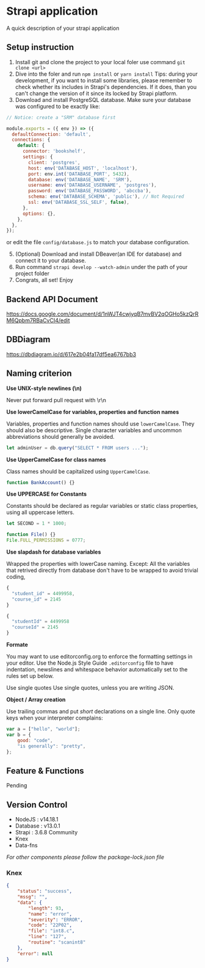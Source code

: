 # Strapi application

A quick description of your strapi application

## Setup instruction

1. Install git and clone the project to your local foler use command `git clone <url>`
2. Dive into the foler and run `npm install` or `yarn install`
   Tips: during your development, if you want to install some libraries, please remember to check whether its includes in Strapi's dependencies. If it does, than you can't change the version of it since its locked by Strapi platform.
3. Download and install PostgreSQL database. Make sure your database was configured to be exactly like:

```JavaScript
// Notice: create a "SRM" database first

module.exports = ({ env }) => ({
  defaultConnection: 'default',
  connections: {
    default: {
      connector: 'bookshelf',
      settings: {
        client: 'postgres',
        host: env('DATABASE_HOST', 'localhost'),
        port: env.int('DATABASE_PORT', 5432),
        database: env('DATABASE_NAME', 'SRM'),
        username: env('DATABASE_USERNAME', 'postgres'),
        password: env('DATABASE_PASSWORD', 'abccba'),
        schema: env('DATABASE_SCHEMA', 'public'), // Not Required
        ssl: env('DATABASE_SSL_SELF', false),
      },
      options: {},
    },
  },
});
```

or edit the file `config/database.js` to match your database configuration.

5. (Optional) Download and install DBeaver(an IDE for database) and connect it to your database.
6. Run command `strapi develop --watch-admin` under the path of your project folder
7. Congrats, all set! Enjoy

## Backend API Document

https://docs.google.com/document/d/1nWJT4cwjyqB7mvBV2qOGHo5kzQrRM6Qpbm7RBaCvCI4/edit

## DBDiagram

https://dbdiagram.io/d/617e2b04fa17df5ea6767bb3

## Naming criterion

**Use UNIX-style newlines (\n)**

Never put forward pull request with \r\n

**Use lowerCamelCase for variables, properties and function names**

Variables, properties and function names should use `lowerCamelCase`. They
should also be descriptive. Single character variables and uncommon
abbreviations should generally be avoided.

```js
let adminUser = db.query("SELECT * FROM users ...");
```

**Use UpperCamelCase for class names**

Class names should be capitalized using `UpperCamelCase`.

```js
function BankAccount() {}
```

**Use UPPERCASE for Constants**

Constants should be declared as regular variables or static class properties,
using all uppercase letters.

```js
let SECOND = 1 * 1000;

function File() {}
File.FULL_PERMISSIONS = 0777;
```

**Use slapdash for database variables**

Wrapped the properties with lowerCase naming. Except: All the variables that retrived directly from database don't have to be wrapped to avoid trivial coding,

```js
{
  "student_id" = 4499958,
  "course_id" = 2145
}

{
  "studentId" = 4499958
  "courseId" = 2145
}
```

**Formate**

You may want to use editorconfig.org to enforce the formatting settings in your editor. Use the Node.js Style Guide `.editorconfig` file to have indentation, newslines and whitespace behavior automatically set to the rules set up below.

Use single quotes
Use single quotes, unless you are writing JSON.

**Object / Array creation**

Use trailing commas and put _short_ declarations on a single line. Only quote
keys when your interpreter complains:

```js
var a = ["hello", "world"];
var b = {
	good: "code",
	"is generally": "pretty",
};
```

## Feature & Functions

Pending

## Version Control

- NodeJS : v14.18.1
- Database : v13.0.1
- Strapi : 3.6.8 Community
- Knex
- Data-fns

_For other components please follow the package-lock.json file_

### Knex

```json
{
	"status": "success",
	"mssg": "",
	"data": {
		"length": 93,
		"name": "error",
		"severity": "ERROR",
		"code": "22P02",
		"file": "int8.c",
		"line": "127",
		"routine": "scanint8"
	},
	"error": null
}
```
